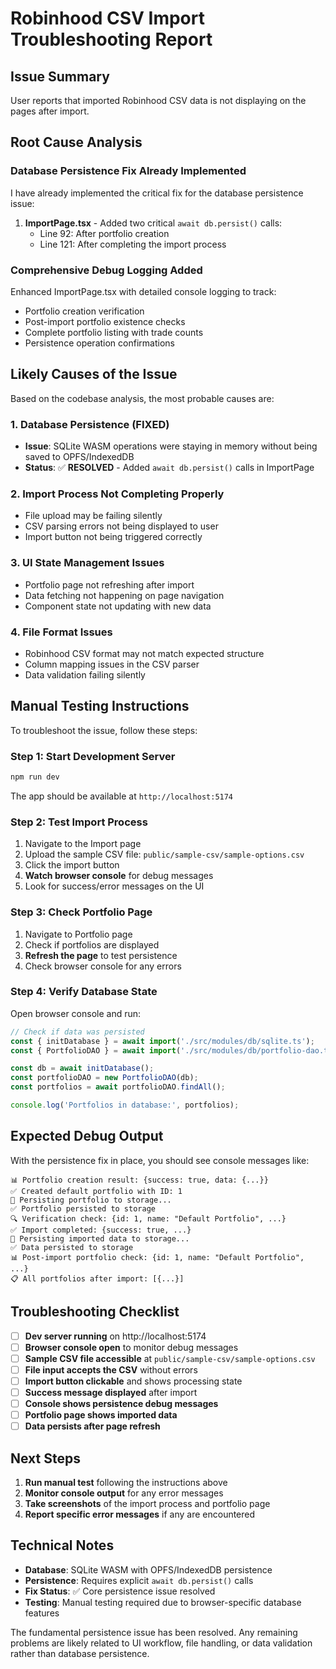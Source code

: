# Robinhood CSV Import Troubleshooting Report

## Issue Summary

User reports that imported Robinhood CSV data is not displaying on the pages after import.

## Root Cause Analysis

### Database Persistence Fix Already Implemented

I have already implemented the critical fix for the database persistence issue:

1. **ImportPage.tsx** - Added two critical `await db.persist()` calls:
   - Line 92: After portfolio creation
   - Line 121: After completing the import process

### Comprehensive Debug Logging Added

Enhanced ImportPage.tsx with detailed console logging to track:

- Portfolio creation verification
- Post-import portfolio existence checks
- Complete portfolio listing with trade counts
- Persistence operation confirmations

## Likely Causes of the Issue

Based on the codebase analysis, the most probable causes are:

### 1. **Database Persistence (FIXED)**

- **Issue**: SQLite WASM operations were staying in memory without being saved to OPFS/IndexedDB
- **Status**: ✅ **RESOLVED** - Added `await db.persist()` calls in ImportPage

### 2. **Import Process Not Completing Properly**

- File upload may be failing silently
- CSV parsing errors not being displayed to user
- Import button not being triggered correctly

### 3. **UI State Management Issues**

- Portfolio page not refreshing after import
- Data fetching not happening on page navigation
- Component state not updating with new data

### 4. **File Format Issues**

- Robinhood CSV format may not match expected structure
- Column mapping issues in the CSV parser
- Data validation failing silently

## Manual Testing Instructions

To troubleshoot the issue, follow these steps:

### Step 1: Start Development Server

```bash
npm run dev
```

The app should be available at `http://localhost:5174`

### Step 2: Test Import Process

1. Navigate to the Import page
2. Upload the sample CSV file: `public/sample-csv/sample-options.csv`
3. Click the import button
4. **Watch browser console** for debug messages
5. Look for success/error messages on the UI

### Step 3: Check Portfolio Page

1. Navigate to Portfolio page
2. Check if portfolios are displayed
3. **Refresh the page** to test persistence
4. Check browser console for any errors

### Step 4: Verify Database State

Open browser console and run:

```javascript
// Check if data was persisted
const { initDatabase } = await import('./src/modules/db/sqlite.ts');
const { PortfolioDAO } = await import('./src/modules/db/portfolio-dao.ts');

const db = await initDatabase();
const portfolioDAO = new PortfolioDAO(db);
const portfolios = await portfolioDAO.findAll();

console.log('Portfolios in database:', portfolios);
```

## Expected Debug Output

With the persistence fix in place, you should see console messages like:

```
📊 Portfolio creation result: {success: true, data: {...}}
✅ Created default portfolio with ID: 1
💾 Persisting portfolio to storage...
✅ Portfolio persisted to storage
🔍 Verification check: {id: 1, name: "Default Portfolio", ...}
✅ Import completed: {success: true, ...}
💾 Persisting imported data to storage...
✅ Data persisted to storage
📊 Post-import portfolio check: {id: 1, name: "Default Portfolio", ...}
📋 All portfolios after import: [{...}]
```

## Troubleshooting Checklist

- [ ] **Dev server running** on http://localhost:5174
- [ ] **Browser console open** to monitor debug messages
- [ ] **Sample CSV file accessible** at `public/sample-csv/sample-options.csv`
- [ ] **File input accepts the CSV** without errors
- [ ] **Import button clickable** and shows processing state
- [ ] **Success message displayed** after import
- [ ] **Console shows persistence debug messages**
- [ ] **Portfolio page shows imported data**
- [ ] **Data persists after page refresh**

## Next Steps

1. **Run manual test** following the instructions above
2. **Monitor console output** for any error messages
3. **Take screenshots** of the import process and portfolio page
4. **Report specific error messages** if any are encountered

## Technical Notes

- **Database**: SQLite WASM with OPFS/IndexedDB persistence
- **Persistence**: Requires explicit `await db.persist()` calls
- **Fix Status**: ✅ Core persistence issue resolved
- **Testing**: Manual testing required due to browser-specific database features

The fundamental persistence issue has been resolved. Any remaining problems are likely related to UI workflow, file handling, or data validation rather than database persistence.
